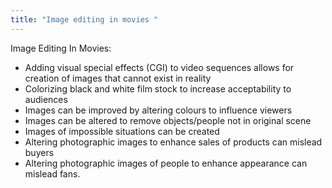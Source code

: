 ```yaml
---
title: "Image editing in movies "
--- 
```

Image Editing In Movies:
- Adding visual special effects (CGI) to video sequences allows for creation of images that cannot exist in reality
- Colorizing black and white film stock to increase acceptability to audiences
- Images can be improved by altering colours to  influence viewers
- Images can be altered to remove objects/people not in original scene 
- Images of impossible situations can be created
- Altering photographic images to enhance sales of products can mislead buyers
- Altering photographic images of people to enhance appearance can mislead fans.
